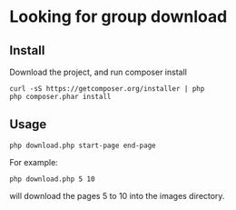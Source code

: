 Looking for group download
==========================

Install
-------
Download the project, and run composer install

    curl -sS https://getcomposer.org/installer | php
    php composer.phar install
Usage
-----

    php download.php start-page end-page
    

For example:

    php download.php 5 10

will download the pages 5 to 10 into the images directory.
